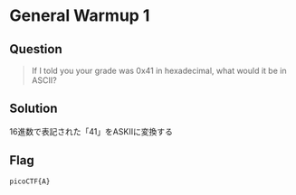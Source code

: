 # General Warmup 1

## Question

>If I told you your grade was 0x41 in hexadecimal, what would it be in ASCII?   

## Solution

 16進数で表記された「41」をASKIIに変換する  
 
 ## Flag
 
 `picoCTF{A}`


